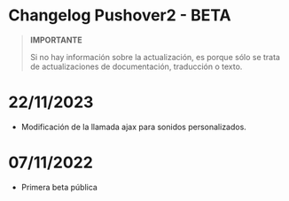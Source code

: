 # Changelog Pushover2  - BETA

>**IMPORTANTE**
>
>Si no hay información sobre la actualización, es porque sólo se trata de actualizaciones de documentación, traducción o texto.

# 22/11/2023
- Modificación de la llamada ajax para sonidos personalizados.

# 07/11/2022
- Primera beta pública
